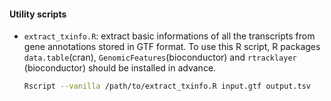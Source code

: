 #### Utility scripts

- `extract_txinfo.R`: extract basic informations of all the transcripts from gene annotations stored in GTF format.
  To use this R script, R packages `data.table`(cran), `GenomicFeatures`(bioconductor) and `rtracklayer` (bioconductor) should be installed in advance.
  ```bash
  Rscript --vanilla /path/to/extract_txinfo.R input.gtf output.tsv
  ```